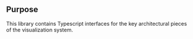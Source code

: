 ## Purpose

This library contains Typescript interfaces for the key architectural pieces of the visualization system.